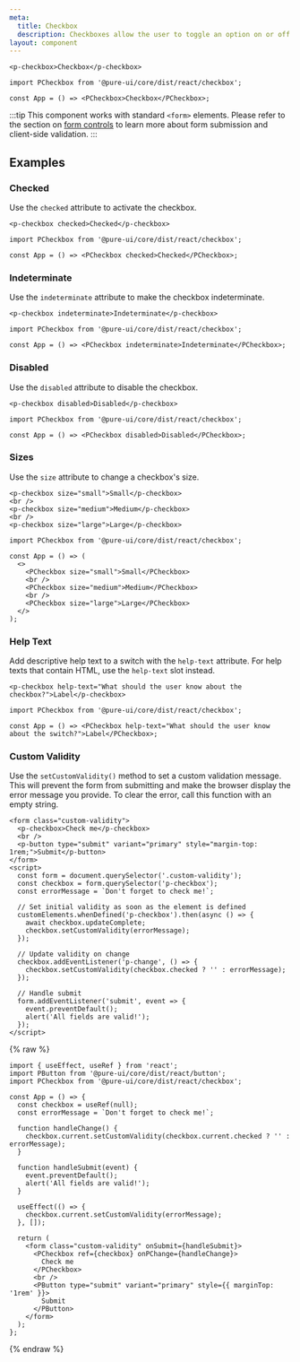 ```yaml
---
meta:
  title: Checkbox
  description: Checkboxes allow the user to toggle an option on or off.
layout: component
---
```


```html:preview
<p-checkbox>Checkbox</p-checkbox>
```

```jsx:react
import PCheckbox from '@pure-ui/core/dist/react/checkbox';

const App = () => <PCheckbox>Checkbox</PCheckbox>;
```

:::tip
This component works with standard `<form>` elements. Please refer to the section on [form controls](/getting-started/form-controls) to learn more about form submission and client-side validation.
:::

## Examples

### Checked

Use the `checked` attribute to activate the checkbox.

```html:preview
<p-checkbox checked>Checked</p-checkbox>
```

```jsx:react
import PCheckbox from '@pure-ui/core/dist/react/checkbox';

const App = () => <PCheckbox checked>Checked</PCheckbox>;
```

### Indeterminate

Use the `indeterminate` attribute to make the checkbox indeterminate.

```html:preview
<p-checkbox indeterminate>Indeterminate</p-checkbox>
```

```jsx:react
import PCheckbox from '@pure-ui/core/dist/react/checkbox';

const App = () => <PCheckbox indeterminate>Indeterminate</PCheckbox>;
```

### Disabled

Use the `disabled` attribute to disable the checkbox.

```html:preview
<p-checkbox disabled>Disabled</p-checkbox>
```

```jsx:react
import PCheckbox from '@pure-ui/core/dist/react/checkbox';

const App = () => <PCheckbox disabled>Disabled</PCheckbox>;
```

### Sizes

Use the `size` attribute to change a checkbox's size.

```html:preview
<p-checkbox size="small">Small</p-checkbox>
<br />
<p-checkbox size="medium">Medium</p-checkbox>
<br />
<p-checkbox size="large">Large</p-checkbox>
```

```jsx:react
import PCheckbox from '@pure-ui/core/dist/react/checkbox';

const App = () => (
  <>
    <PCheckbox size="small">Small</PCheckbox>
    <br />
    <PCheckbox size="medium">Medium</PCheckbox>
    <br />
    <PCheckbox size="large">Large</PCheckbox>
  </>
);
```

### Help Text

Add descriptive help text to a switch with the `help-text` attribute. For help texts that contain HTML, use the `help-text` slot instead.

```html:preview
<p-checkbox help-text="What should the user know about the checkbox?">Label</p-checkbox>
```

```jsx:react
import PCheckbox from '@pure-ui/core/dist/react/checkbox';

const App = () => <PCheckbox help-text="What should the user know about the switch?">Label</PCheckbox>;
```

### Custom Validity

Use the `setCustomValidity()` method to set a custom validation message. This will prevent the form from submitting and make the browser display the error message you provide. To clear the error, call this function with an empty string.

```html:preview
<form class="custom-validity">
  <p-checkbox>Check me</p-checkbox>
  <br />
  <p-button type="submit" variant="primary" style="margin-top: 1rem;">Submit</p-button>
</form>
<script>
  const form = document.querySelector('.custom-validity');
  const checkbox = form.querySelector('p-checkbox');
  const errorMessage = `Don't forget to check me!`;

  // Set initial validity as soon as the element is defined
  customElements.whenDefined('p-checkbox').then(async () => {
    await checkbox.updateComplete;
    checkbox.setCustomValidity(errorMessage);
  });

  // Update validity on change
  checkbox.addEventListener('p-change', () => {
    checkbox.setCustomValidity(checkbox.checked ? '' : errorMessage);
  });

  // Handle submit
  form.addEventListener('submit', event => {
    event.preventDefault();
    alert('All fields are valid!');
  });
</script>
```

{% raw %}

```jsx:react
import { useEffect, useRef } from 'react';
import PButton from '@pure-ui/core/dist/react/button';
import PCheckbox from '@pure-ui/core/dist/react/checkbox';

const App = () => {
  const checkbox = useRef(null);
  const errorMessage = `Don't forget to check me!`;

  function handleChange() {
    checkbox.current.setCustomValidity(checkbox.current.checked ? '' : errorMessage);
  }

  function handleSubmit(event) {
    event.preventDefault();
    alert('All fields are valid!');
  }

  useEffect(() => {
    checkbox.current.setCustomValidity(errorMessage);
  }, []);

  return (
    <form class="custom-validity" onSubmit={handleSubmit}>
      <PCheckbox ref={checkbox} onPChange={handleChange}>
        Check me
      </PCheckbox>
      <br />
      <PButton type="submit" variant="primary" style={{ marginTop: '1rem' }}>
        Submit
      </PButton>
    </form>
  );
};
```

{% endraw %}
